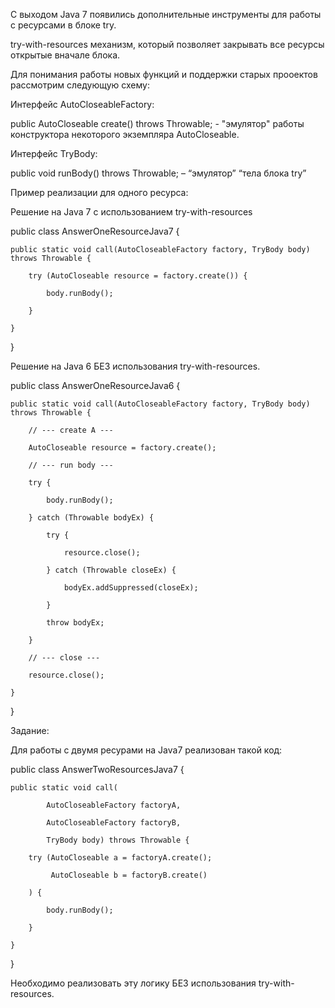 С выходом  Java 7 появились дополнительные инструменты для работы с ресурсами в блоке  try.

try-with-resources механизм, который позволяет закрывать все ресурсы открытые вначале блока.

Для понимания работы новых функций и поддержки старых прооектов рассмотрим следующую схему:

Интерфейс AutoCloseableFactory:

public AutoCloseable create() throws Throwable; - "эмулятор" работы конструктора некоторого экземпляра AutoCloseable.

Интерфейс TryBody:

public void runBody() throws Throwable; –  “эмулятор” “тела блока try”

Пример реализации для одного ресурса:

Решение на Java 7 с использованием try-with-resources

public class AnswerOneResourceJava7 {

    public static void call(AutoCloseableFactory factory, TryBody body) throws Throwable {

        try (AutoCloseable resource = factory.create()) {

            body.runBody();

        }

    }

}

Решение на Java 6 БЕЗ использования try-with-resources.

public class AnswerOneResourceJava6 {

    public static void call(AutoCloseableFactory factory, TryBody body) throws Throwable {

        // --- create A ---

        AutoCloseable resource = factory.create();

        // --- run body ---

        try {

            body.runBody();

        } catch (Throwable bodyEx) {

            try {

                resource.close();

            } catch (Throwable closeEx) {

                bodyEx.addSuppressed(closeEx);

            }

            throw bodyEx;

        }

        // --- close ---

        resource.close();

    }

}

Задание:

Для работы с двумя ресурами на Java7 реализован такой код:

public class AnswerTwoResourcesJava7 {

    public static void call(

            AutoCloseableFactory factoryA,

            AutoCloseableFactory factoryB,

            TryBody body) throws Throwable {

        try (AutoCloseable a = factoryA.create();

             AutoCloseable b = factoryB.create()

        ) {

            body.runBody();

        }

    }

}

Необходимо реализовать эту логику БЕЗ использования try-with-resources.